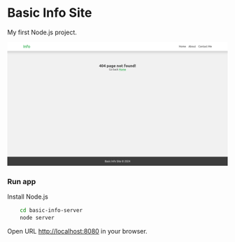 # Basic Info Site

My first Node.js project.

![](./screenshot.png)

### Run app

Install Node.js

```bash
    cd basic-info-server
    node server
```
Open URL [http://localhost:8080](http://localhost:8080) in your browser.